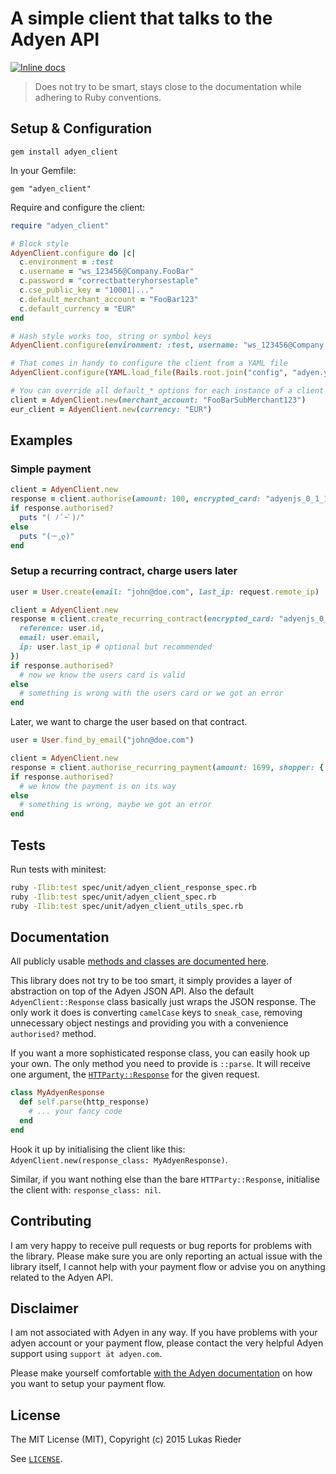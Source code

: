 # A simple client that talks to the Adyen API

[![Inline docs](http://inch-ci.org/github/Overbryd/adyen_client.svg?branch=master)](http://inch-ci.org/github/Overbryd/adyen_client)

> Does not try to be smart, stays close to the documentation while adhering to Ruby conventions.

## Setup & Configuration

`gem install adyen_client`

In your Gemfile:

`gem "adyen_client"`

Require and configure the client:

```ruby
require "adyen_client"

# Block style
AdyenClient.configure do |c|
  c.environment = :test
  c.username = "ws_123456@Company.FooBar"
  c.password = "correctbatteryhorsestaple"
  c.cse_public_key = "10001|..."
  c.default_merchant_account = "FooBar123"
  c.default_currency = "EUR"
end

# Hash style works too, string or symbol keys
AdyenClient.configure(environment: :test, username: "ws_123456@Company.FooBar", ...)

# That comes in handy to configure the client from a YAML file
AdyenClient.configure(YAML.load_file(Rails.root.join("config", "adyen.yml"))[Rails.env.to_s])

# You can override all default_* options for each instance of a client
client = AdyenClient.new(merchant_account: "FooBarSubMerchant123")
eur_client = AdyenClient.new(currency: "EUR")
```

## Examples

### Simple payment

```ruby
client = AdyenClient.new
response = client.authorise(amount: 100, encrypted_card: "adyenjs_0_1_15$OlmG...")
if response.authorised?
  puts "( ﾉ ﾟｰﾟ)ﾉ"
else
  puts "(－‸ლ)"
end
```

### Setup a recurring contract, charge users later

```ruby
user = User.create(email: "john@doe.com", last_ip: request.remote_ip)

client = AdyenClient.new
response = client.create_recurring_contract(encrypted_card: "adyenjs_0_1_15$OlmG...", shopper: {
  reference: user.id,
  email: user.email,
  ip: user.last_ip # optional but recommended
})
if response.authorised?
  # now we know the users card is valid
else
  # something is wrong with the users card or we got an error
end
```

Later, we want to charge the user based on that contract.

```ruby
user = User.find_by_email("john@doe.com")

client = AdyenClient.new
response = client.authorise_recurring_payment(amount: 1699, shopper: { reference: user.id })
if response.authorised?
  # we know the payment is on its way
else
  # something is wrong, maybe we got an error
end
```

## Tests

Run tests with minitest:

```bash
ruby -Ilib:test spec/unit/adyen_client_response_spec.rb
ruby -Ilib:test spec/unit/adyen_client_spec.rb
ruby -Ilib:test spec/unit/adyen_client_utils_spec.rb
```


## Documentation

All publicly usable [methods and classes are documented here](http://rdoc.info/projects/Overbryd/adyen_client).

This library does not try to be too smart, it simply provides a layer of abstraction on top of the Adyen JSON API.
Also the default `AdyenClient::Response` class basically just wraps the JSON response.
The only work it does is converting `camelCase` keys to `sneak_case`, removing unnecessary object nestings and providing you with a convenience `authorised?` method.

If you want a more sophisticated response class, you can easily hook up your own.
The only method you need to provide is `::parse`. It will receive one argument, the [`HTTParty::Response`](http://www.rubydoc.info/github/jnunemaker/httparty/HTTParty/Response) for the given request.

```ruby
class MyAdyenResponse
  def self.parse(http_response)
    # ... your fancy code
  end
end
```

Hook it up by initialising the client like this: `AdyenClient.new(response_class: MyAdyenResponse)`.

Similar, if you want nothing else than the bare `HTTParty::Response`, initialise the client with: `response_class: nil`.


## Contributing

I am very happy to receive pull requests or bug reports for problems with the library.
Please make sure you are only reporting an actual issue with the library itself, I cannot help with your payment flow or advise you on anything related to the Adyen API.

## Disclaimer

I am not associated with Adyen in any way.
If you have problems with your adyen account or your payment flow, please contact the very helpful Adyen support using `support ät adyen.com`.

Please make yourself comfortable [with the Adyen documentation](https://docs.adyen.com/) on how you want to setup your payment flow.

## License

The MIT License (MIT), Copyright (c) 2015 Lukas Rieder

See [`LICENSE`](https://github.com/Overbryd/adyen_client/blob/master/LICENSE).

